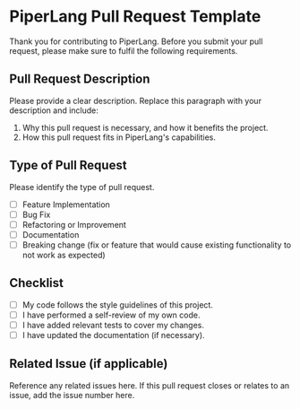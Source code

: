 # PiperLang Pull Request Template

Thank you for contributing to PiperLang. Before you submit your pull request, please make sure to fulfil the following requirements.

## Pull Request Description
Please provide a clear description. Replace this paragraph with your description and include:

1. Why this pull request is necessary, and how it benefits the project.
2. How this pull request fits in PiperLang's capabilities.

## Type of Pull Request
Please identify the type of pull request.

- [ ] Feature Implementation
- [ ] Bug Fix
- [ ] Refactoring or Improvement
- [ ] Documentation
- [ ] Breaking change (fix or feature that would cause existing functionality to not work as expected)

## Checklist

- [ ] My code follows the style guidelines of this project.
- [ ] I have performed a self-review of my own code.
- [ ] I have added relevant tests to cover my changes.
- [ ] I have updated the documentation (if necessary).

## Related Issue (if applicable)
Reference any related issues here. If this pull request closes or relates to an issue, add the issue number here.
